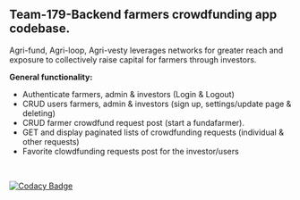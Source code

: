 ## Team-179-Backend farmers crowdfunding app codebase.

Agri-fund, Agri-loop, Agri-vesty leverages networks for greater reach and exposure to collectively raise capital for farmers through investors.

**General functionality:**

- Authenticate farmers, admin & investors (Login & Logout)
- CRUD users farmers, admin & investors (sign up, settings/update page & deleting)
- CRUD farmer crowdfund request post (start a fundafarmer).
- GET and display paginated lists of crowdfunding requests (individual & other requests)
- Favorite clowdfunding requests post for the investor/users

<br />

[![Codacy Badge](https://api.codacy.com/project/badge/Grade/2b6c54d9481f4dbb86b5cf0b5ec7cdcf)](https://app.codacy.com/gh/BuildForSDGCohort2/Team-179-Backend?utm_source=github.com&utm_medium=referral&utm_content=BuildForSDGCohort2/Team-179-Backend&utm_campaign=Badge_Grade_Settings)
